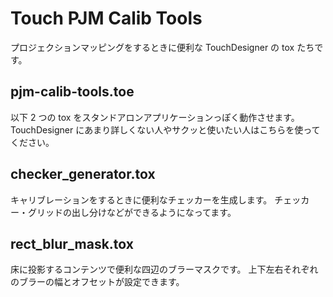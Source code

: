 # Touch PJM Calib Tools

プロジェクションマッピングをするときに便利な TouchDesigner の tox たちです。

## pjm-calib-tools.toe

以下 2 つの tox をスタンドアロンアプリケーションっぽく動作させます。
TouchDesigner にあまり詳しくない人やサクッと使いたい人はこちらを使ってください。

## checker_generator.tox

キャリブレーションをするときに便利なチェッカーを生成します。
チェッカー・グリッドの出し分けなどができるようになってます。

## rect_blur_mask.tox

床に投影するコンテンツで便利な四辺のブラーマスクです。
上下左右それぞれのブラーの幅とオフセットが設定できます。
